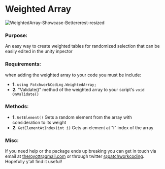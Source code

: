 # Weighted Array
![WeightedArray-Showcase-Bettererest-resized](https://user-images.githubusercontent.com/85509178/221260470-c774ad72-6288-4e21-83a9-1df5c6d63796.gif)

### Purpose:
An easy way to create weighted tables for randomized selection that can be easily edited in the unity inpector

### Requirements:
when adding the weighted array to your code you must be include:
- **1.** ```using PatchworkCoding.WeightedArray;```
- **2.** "Validate()" method of the weighted array to your script's ```void OnValidate()```

### Methods:
- **1.** ```GetElement()``` Gets a random element from the array with consideration to its weight
- **2.** ```GetElementAtIndex(int i)``` Gets an element at "i" index of the array

### Misc:
If you need help or the package ends up breaking you can get in touch via email at [theroyott@gmail.com](theroyott@gmail.com) or through twitter [@patchworkcoding](https://twitter.com/patchworkcoding).
<br>Hopefully y'all find it useful!</br>

